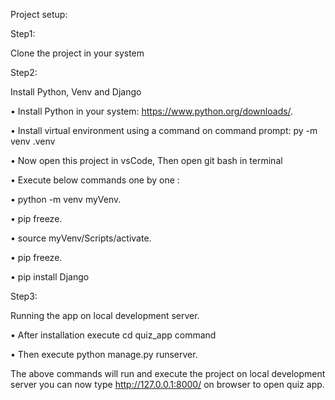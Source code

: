 Project setup:

Step1:

Clone the project in your system 

Step2:

Install Python, Venv and Django 

•	Install Python in your system: https://www.python.org/downloads/.

•	Install virtual environment using a command on command prompt: py -m venv .venv

•	Now open this project in vsCode, Then open git bash in terminal  

•	Execute below commands one by one :

•	python -m venv myVenv.

•	pip freeze.

•	source myVenv/Scripts/activate.

•	pip freeze.

•	pip install Django

Step3:

Running the app on local development server.

•	After installation execute cd quiz_app command

•	Then execute python manage.py runserver. 

The above commands will run and execute the project on local development server you can now type http://127.0.0.1:8000/  on browser to open quiz app.
